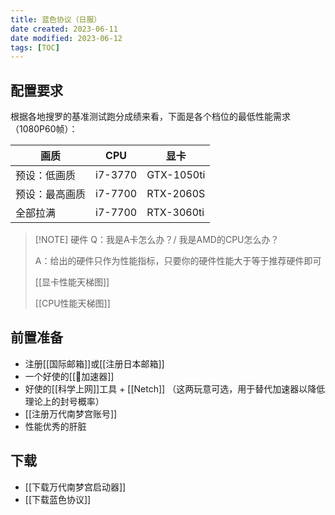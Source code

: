 ```yaml
---
title: 蓝色协议（日服）
date created: 2023-06-11
date modified: 2023-06-12
tags: [TOC]
---
```


## 配置要求

根据各地搜罗的基准测试跑分成绩来看，下面是各个档位的最低性能需求（1080P60帧）：

| 画质 | CPU | 显卡 |
| --- | --- | --- |
| 预设：低画质 | i7-3770 | GTX-1050ti |
| 预设：最高画质 | i7-7700 | RTX-2060S |
| 全部拉满 | i7-7700 | RTX-3060ti |

> [!NOTE] 硬件
> Q：我是A卡怎么办？/ 我是AMD的CPU怎么办？
> 
> A：给出的硬件只作为性能指标，只要你的硬件性能大于等于推荐硬件即可
> 
> [[显卡性能天梯图]]
> 
> [[CPU性能天梯图]]

## 前置准备

- 注册[[国际邮箱]]或[[注册日本邮箱]]
- 一个好使的[[🤖加速器]]
- 好使的[[科学上网]]工具 + [[Netch]] （这两玩意可选，用于替代加速器以降低理论上的封号概率）
- [[注册万代南梦宫账号]]
- 性能优秀的肝脏

## 下载

- [[下载万代南梦宫启动器]]
- [[下载蓝色协议]]
